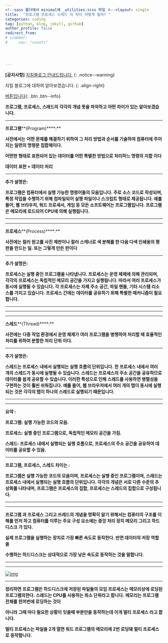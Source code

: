 ```yaml
---
<!--sass 폴더에서 minimal에 _utilities.scss 파일 ㅇ-->layout: single
title:  "프로그램 프로세스 스레드 의 차이 어떻게 될까? "
categories: coding
tag: [python, blog, jekyll, github]
author_profile: false
redirect_from:
# sidebar:
#     nav: "counts"




---
```


**[공지사항]** [지킬블로그 안내드립니다.](https://mmistakes.github.io/minimal-mistakes/docs/quick-start-guide/)
{: .notice--warning}

지킬 블로그에 대하여 알아보겠습니다.
{: .align-right}   
<!-- 오른쪽정렬 -->
[버튼입니다](https://google.com){: .btn .btn--info}

**프로그램,  프로세스, 스래드의 각각의 개념 뜻을 파악하고 아떤 차이가 있는  알아보겠습니다.**

****

**프로그램****(Program)****:** 

**사전에서는** **어떤 문제를 해결하기 위하여 그 처리 방법과 순서를 기술하여 컴퓨터에 주어지는 일련의 명령문 집합체이다.** 

**어떤한 형태로 표현되어 있는 데이터를 어떤 특별한 방법으로 처리하느 명령의 지합 이다**

**데이터 표현 + 데이터 처리** 

****

**추가 설명은:** 

**프로그램은 컴퓨터에서 실행 가능한 명령어들의 모음입니다. 주로 소스 코드로 작성되며, 특정 작업을 수행하기 위해 컴파일되어 실행 파일이나 스크립트 형태로 제공됩니다. 예를 들어, 웹 브라우저, 워드 프로세서, 게임 등 모든 소프트웨어는 프로그램입니다. 프로그램은 메모리에 로드되어 CPU에 의해 실행됩니다.**

****

****

**프로세스****(Process)****:** 

**사전에는 컬러 원고를 사진 제판이나 컬러 스캐너로 색 분해를 한 다음 다색 인쇄용의 평판을 만드는 일. 또는 그렇게 만든 판이다** 

****

**추가 설명은:**

**프로세스는 실행 중인 프로그램을 나타냅니다. 프로세스는 운영 체제에 의해 관리되며, 각각의 프로세스는 독립적인 메모리 공간을 가지고 실행됩니다. 따라서 여러 프로세스가 동시에 실행될 수 있습니다. 각 프로세스는 자체 주소 공간, 파일 핸들, 기타 시스템 리소스를 가지고 있습니다. 프로세스 간에는 데이터를 공유하기 위해 특별한 매커니즘이 필요합니다.**

****

****

****

**스레드****(Thread)****:**

**사전에는** **다중 작업 환경에서 운영 체제가 여러 프로그램을 병행하여 처리할 때 효율적인 처리를 위하여 분할한 처리 단위 이다.** 

****

**추가 설명은:** 

**스레드는 프로세스 내에서 실행되는 실행 흐름의 단위입니다. 한 프로세스 내에서 여러 개의 스레드가 동시에 실행될 수 있습니다. 스레드는 프로세스의 주소 공간을 공유하므로 데이터를 쉽게 공유할 수 있습니다. 이러한 특성으로 인해 스레드를 사용하면 병렬성을 구현하는 것이 훨씬 쉬워집니다. 예를 들어, 웹 브라우저에서 여러 개의 탭이 동시에 실행되는 것은 각각의 탭이 하나의 스레드로 실행되기 때문입니다.** 

****

****

**요약 :**

**프로그램: 실행 가능한 코드의 모음.**

**프로세스: 실행 중인 프로그램으로, 독립적인 메모리 공간을 가짐.**

**스레드: 프로세스 내에서 실행되는 실행 흐름으로, 프로세스의 주소 공간을 공유하여 데이터를 공유할 수 있음.**

****

**프로그램, 프로세스, 스레드 차이는 :**

**프로그램은 실행 가능한 코드의 모음이며, 프로세스는 실행 중인 프로그램이며, 스레드는 프로세스 내에서 실행되는 실행 흐름의 단위입니다. 각각의 개념은 서로 다른 수준의 추상화를 나타내며, 프로그램은 프로세스의 집합, 프로세스는 스레드의 집합으로 구성됩니다.**

****

****

**프로그램 과 프로세스 그리고 쓰레드의 개념을 명확히 알기 위해서는 컴퓨터의 구조를 이해를 먼저 하고 컴퓨터를 이루는 주요 구성 요소에는 중앙 처리 장치 메모리 그리고 하드디스크 가 있다.**

**실제 프로그램을 실행하는 장치로 가장 빠른 속도로 동작한다. 반면 데이터의 저장 역할을** 

**수행하는 하드디스크는 상대적으로 가장 낮은 속도로 동작하는 것을 말합니다.** 

****

****

[![img](https://storep-phinf.pstatic.net/ogq_6077f273a3546/original_18.png?type=p100_100)](https://m.blog.naver.com/PostView.naver?blogId=grace9352&logNo=223398377657&navType=by#)

****

**정리하면  프로그램은 하드디스크에 저장된 파일들의 모임  프로세스는 메모리상에 로딩된 프로그램의한다. 스레드는  CPU를 사용하는 최소 단위라고 합니다.**  **메모리는 프로그램 전체를 한꺼번에 로딩하는 것이**

**아니라 그때 마다 필요한 상황이 잇을때 부분만을 동작하는데 이게 멀티 프로세스 라고 합니다.** 

**멀티 프로세스는 파일을 2개 열면 워드 프로그램의 메모리에 2번 로딩돼 멀티 프로세스로 동작합니다.** 